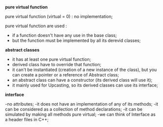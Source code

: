 **pure virtual function**

pure virtual function (virtual = 0) : no implementation;

pure virtual function are used :
- if a function doesn't have any use in the base class;
- but the function must be implemented by all its derevid classes;

**abstract classes**

- it has at least one pure virtual function;
- derived class have to override that function;
- it can't be instantiated (creation of a new instance of the class), but you can create a pointer or a reference of Abstract class;
- an abstract class can have a constructor (its derived class will use it);
- it mainly used for Upcasting, so its
derived classes can use its interface;

**interface** 

-no attributes;
-it does not have an implementation of any of its methods;
-it can be considered as a collection of method declarations;
-it can be simulated by making all methods pure virtual;
-we can think of Interface as a header files in C++;